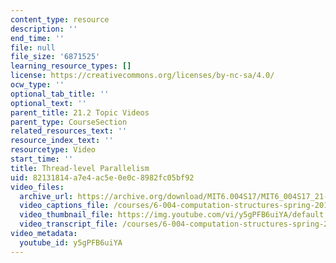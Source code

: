 ```yaml
---
content_type: resource
description: ''
end_time: ''
file: null
file_size: '6871525'
learning_resource_types: []
license: https://creativecommons.org/licenses/by-nc-sa/4.0/
ocw_type: ''
optional_tab_title: ''
optional_text: ''
parent_title: 21.2 Topic Videos
parent_type: CourseSection
related_resources_text: ''
resource_index_text: ''
resourcetype: Video
start_time: ''
title: Thread-level Parallelism
uid: 82131814-a7e4-ac5e-0e0c-8982fc05bf92
video_files:
  archive_url: https://archive.org/download/MIT6.004S17/MIT6_004S17_21-02-03_300k.mp4
  video_captions_file: /courses/6-004-computation-structures-spring-2017/fdcd008e28d35cadaa505a60a3aeed09_y5gPFB6uiYA.vtt
  video_thumbnail_file: https://img.youtube.com/vi/y5gPFB6uiYA/default.jpg
  video_transcript_file: /courses/6-004-computation-structures-spring-2017/ee34514d580ef8b5474b5212d14e4008_y5gPFB6uiYA.pdf
video_metadata:
  youtube_id: y5gPFB6uiYA
---
```

